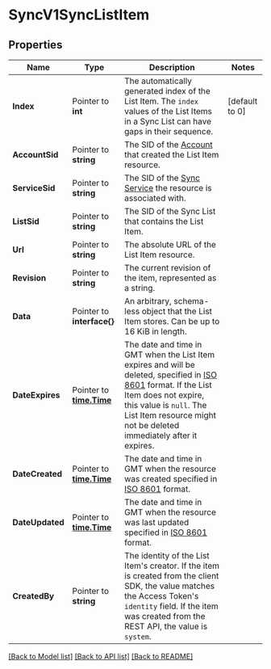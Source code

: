 # SyncV1SyncListItem

## Properties

Name | Type | Description | Notes
------------ | ------------- | ------------- | -------------
**Index** | Pointer to **int** | The automatically generated index of the List Item. The `index` values of the List Items in a Sync List can have gaps in their sequence. |[default to 0]
**AccountSid** | Pointer to **string** | The SID of the [Account](https://www.twilio.com/docs/iam/api/account) that created the List Item resource. |
**ServiceSid** | Pointer to **string** | The SID of the [Sync Service](https://www.twilio.com/docs/sync/api/service) the resource is associated with. |
**ListSid** | Pointer to **string** | The SID of the Sync List that contains the List Item. |
**Url** | Pointer to **string** | The absolute URL of the List Item resource. |
**Revision** | Pointer to **string** | The current revision of the item, represented as a string. |
**Data** | Pointer to **interface{}** | An arbitrary, schema-less object that the List Item stores. Can be up to 16 KiB in length. |
**DateExpires** | Pointer to [**time.Time**](time.Time.md) | The date and time in GMT when the List Item expires and will be deleted, specified in [ISO 8601](https://en.wikipedia.org/wiki/ISO_8601) format. If the List Item does not expire, this value is `null`. The List Item resource might not be deleted immediately after it expires. |
**DateCreated** | Pointer to [**time.Time**](time.Time.md) | The date and time in GMT when the resource was created specified in [ISO 8601](https://en.wikipedia.org/wiki/ISO_8601) format. |
**DateUpdated** | Pointer to [**time.Time**](time.Time.md) | The date and time in GMT when the resource was last updated specified in [ISO 8601](https://en.wikipedia.org/wiki/ISO_8601) format. |
**CreatedBy** | Pointer to **string** | The identity of the List Item's creator. If the item is created from the client SDK, the value matches the Access Token's `identity` field. If the item was created from the REST API, the value is `system`. |

[[Back to Model list]](../README.md#documentation-for-models) [[Back to API list]](../README.md#documentation-for-api-endpoints) [[Back to README]](../README.md)


